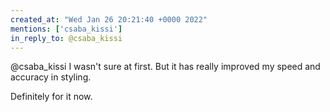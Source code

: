 ```yaml
---
created_at: "Wed Jan 26 20:21:40 +0000 2022"
mentions: ['csaba_kissi']
in_reply_to: @csaba_kissi
---
```


@csaba_kissi I wasn't sure at first. But it has really improved my speed and accuracy in styling. 

Definitely for it now.
